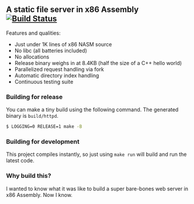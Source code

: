## A static file server in x86 Assembly [![Build Status](https://travis-ci.org/jeaye/toybox.svg?branch=master)](https://travis-ci.org/jeaye/toybox)

Features and qualities:

* Just under 1K lines of x86 NASM source
* No libc (all batteries included)
* No allocations
* Release binary weighs in at 8.4KB (half the size of a C++ hello world)
* Parallelized request handling via fork
* Automatic directory index handling
* Continuous testing suite

### Building for release
You can make a tiny build using the following command. The generated binary is
`build/httpd`.

```bash
$ LOGGING=0 RELEASE=1 make -B
```

### Building for development
This project compiles instantly, so just using `make run` will build and run the
latest code.

### Why build this?
I wanted to know what it was like to build a super bare-bones web server in x86
Assembly. Now I know.
